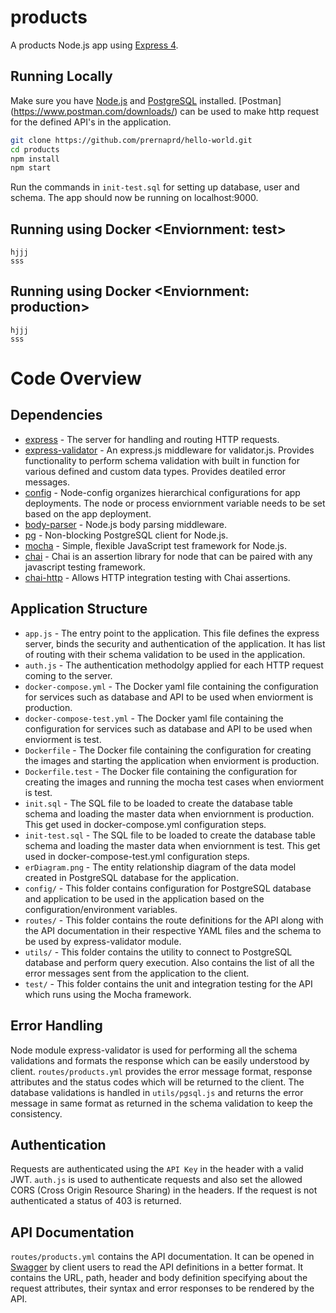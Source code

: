 # products

A products Node.js app using [Express 4](http://expressjs.com/).

## Running Locally

Make sure you have [Node.js](http://nodejs.org/) and [PostgreSQL](https://www.postgresql.org/download/) installed. [Postman] (https://www.postman.com/downloads/) can be used to make http request for the defined API's in the application.

```sh
git clone https://github.com/prernaprd/hello-world.git
cd products
npm install
npm start
```

Run the commands in `init-test.sql` for setting up database, user and schema. The app should now be running on localhost:9000. 


## Running using Docker <Enviornment: test>

```
hjjj
sss
```

## Running using Docker <Enviornment: production>

```
hjjj
sss
```

# Code Overview

## Dependencies

- [express](https://github.com/expressjs/express) - The server for handling and routing HTTP requests.
- [express-validator](https://github.com/express-validator) - An express.js middleware for validator.js. Provides functionality to perform schema validation with built in function for various defined and custom data types. Provides deatiled error messages.
- [config](https://github.com/lorenwest/node-config) - Node-config organizes hierarchical configurations for app deployments. The node or process enviornment variable needs to be set based on the app deployment.
- [body-parser](https://github.com/expressjs/body-parser) - Node.js body parsing middleware. 
- [pg](https://github.com/brianc/node-postgres) - Non-blocking PostgreSQL client for Node.js.
- [mocha](https://github.com/mochajs/mocha) - Simple, flexible JavaScript test framework for Node.js.
- [chai](https://github.com/chaijs/chai) - Chai is an assertion library for node that can be paired with any javascript testing framework.
- [chai-http](https://github.com/chaijs/chai) - Allows HTTP integration testing with Chai assertions.

## Application Structure

- `app.js` - The entry point to the application. This file defines the express server, binds the security and authentication of the application. It has list of routing with their schema validation to be used in the application.
- `auth.js` - The authentication methodolgy applied for each HTTP request coming to the server.
- `docker-compose.yml` - The Docker yaml file containing the configuration for services such as database and API to be used when enviorment is production.
- `docker-compose-test.yml` - The Docker yaml file containing the configuration for services such as database and API to be used when enviorment is test.
- `Dockerfile` - The Docker file containing the configuration for creating the images and starting the application when enviorment is production.
- `Dockerfile.test` - The Docker file containing the configuration for creating the images and running the mocha test cases when enviorment is test.
- `init.sql` - The SQL file to be loaded to create the database table schema and loading the master data when enviornment is production. This get used in docker-compose.yml configuration steps.
- `init-test.sql` - The SQL file to be loaded to create the database table schema and loading the master data when enviornment is test. This get used in docker-compose-test.yml configuration steps.
- `erDiagram.png` - The entity relationship diagram of the data model created in PostgreSQL database for the application.
- `config/` - This folder contains configuration for PostgreSQL database and application to be used in the application based on the configuration/environment variables.
- `routes/` - This folder contains the route definitions for the API along with the API documentation in their respective YAML files and the schema to be used by express-validator module.
- `utils/` - This folder contains the utility to connect to PostgreSQL database and perform query execution. Also contains the list of all the error messages sent from the application to the client.
- `test/` - This folder contains the unit and integration testing for the API which runs using the Mocha framework.

## Error Handling

Node module express-validator is used for performing all the schema validations and formats the response which can be easily understood by client. `routes/products.yml` provides the error message format, response attributes and the status codes which will be returned to the client. The database validations is handled in `utils/pgsql.js` and returns the error message in same format as returned in the schema validation to keep the consistency.

## Authentication

Requests are authenticated using the `API Key` in the header with a valid JWT. `auth.js` is used to authenticate requests and also set the allowed CORS (Cross Origin Resource Sharing) in the headers. If the request is not authenticated a status of 403 is returned.

## API Documentation

`routes/products.yml` contains the API documentation. It can be opened in [Swagger](https://editor.swagger.io/) by client users to read the API definitions in a better format. It contains the URL, path, header and body definition specifying about the request attributes, their syntax and error responses to be rendered by the API.

<br />
